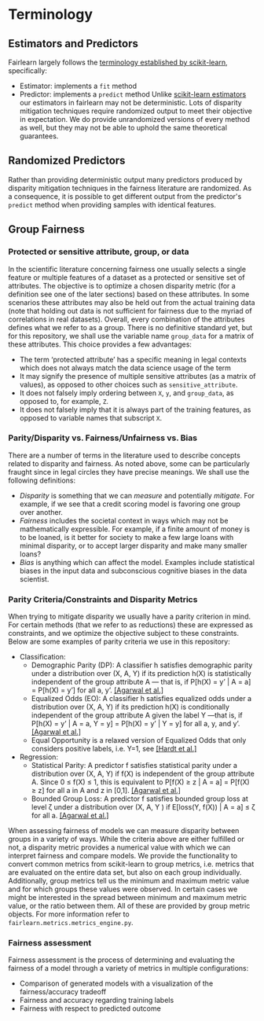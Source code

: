 # Terminology

## Estimators and Predictors
Fairlearn largely follows the [terminology established by scikit-learn](https://scikit-learn.org/stable/developers/contributing.html#different-objects), specifically:
- Estimator: implements a `fit` method
- Predictor: implements a `predict` method
Unlike [scikit-learn estimators](https://scikit-learn.org/stable/glossary.html#term-estimator) our estimators in fairlearn may not be deterministic. Lots of disparity mitigation techniques require randomized output to meet their objective in expectation. We do provide unrandomized versions of every method as well, but they may not be able to uphold the same theoretical guarantees.

## Randomized Predictors

Rather than providing deterministic output many predictors produced by disparity mitigation techniques in the fairness literature are randomized. As a consequence, it is possible to get different output from the predictor's `predict` method when providing samples with identical features.

## Group Fairness

### Protected or sensitive attribute, group, or data

In the scientific literature concerning fairness one usually selects a single feature or multiple features of a dataset as a protected or sensitive set of attributes. The objective is to optimize a chosen disparity metric (for a definition see one of the later sections) based on these attributes. In some scenarios these attributes may also be held out from the actual training data (note that holding out data is not sufficient for fairness due to the myriad of correlations in real datasets). Overall, every combination of the attributes defines what we refer to as a group.
There is no definitive standard yet, but for this repository, we shall use the variable name `group_data` for a matrix of these attributes. This choice provides a few advantages:

- The term ‘protected attribute’ has a specific meaning in legal contexts which does not always match the data science usage of the term
- It may signify the presence of multiple sensitive attributes (as a matrix of values), as opposed to other choices such as `sensitive_attribute`.
- It does not falsely imply ordering between `X`, `y`, and `group_data`, as opposed to, for example, `Z`.
- It does not falsely imply that it is always part of the training features, as opposed to variable names that subscript `X`.

### Parity/Disparity vs. Fairness/Unfairness vs. Bias

There are a number of terms in the literature used to describe concepts related to disparity and fairness. As noted above, some can be particularly fraught since in legal circles they have precise meanings. We shall use the following definitions:

- *Disparity* is something that we can _measure_ and potentially _mitigate_. For example, if we see that a credit scoring model is favoring one group over another.
- *Fairness* includes the societal context in ways which may not be mathematically expressible. For example, if a finite amount of money is to be loaned, is it better for society to make a few large loans with minimal disparity, or to accept larger disparity and make many smaller loans?
- *Bias* is anything which can affect the model. Examples include statistical biases in the input data and subconscious cognitive biases in the data scientist.

### Parity Criteria/Constraints and Disparity Metrics

When trying to mitigate disparity we usually have a parity criterion in mind. For certain methods (that we refer to as reductions) these are expressed as constraints, and we optimize the objective subject to these constraints. Below are some examples of parity criteria we use in this repository:

- Classification:
    - Demographic Parity (DP): A classifier h satisfies demographic parity under a distribution over (X, A, Y) if its prediction h(X) is statistically independent of the group attribute A — that is, if P[h(X) = y’ | A = a] = P[h(X) = y’] for all a, y’. [[Agarwal et al.]](https://arxiv.org/pdf/1803.02453.pdf)
    - Equalized Odds (EO): A classifier h satisfies equalized odds under a distribution over (X, A, Y) if its prediction h(X) is conditionally independent of the group attribute A given the label Y —that is, if P[h(X) = y’ | A = a, Y = y] = P[h(X) = y’ | Y = y] for all a, y, and y’. [[Agarwal et al.]](https://arxiv.org/pdf/1803.02453.pdf)
    - Equal Opportunity is a relaxed version of Equalized Odds that only considers positive labels, i.e. Y=1, see [[Hardt et al.]]( https://ttic.uchicago.edu/~nati/Publications/HardtPriceSrebro2016.pdf)
- Regression:
    - Statistical Parity: A predictor f satisfies statistical parity under a distribution over (X, A, Y) if f(X) is independent of the group attribute A. Since 0 ≤ f(X) ≤ 1, this is equivalent to P[f(X) ≥ z | A = a] = P[f(X) ≥ z] for all a in A and z in [0,1]. [[Agarwal et al.]]( https://arxiv.org/pdf/1905.12843.pdf)
    - Bounded Group Loss: A predictor f satisfies bounded group loss at level ζ under a distribution over (X, A, Y ) if E[loss(Y, f(X)) | A = a] ≤ ζ for all a. [[Agarwal et al.]]( https://arxiv.org/pdf/1905.12843.pdf)

When assessing fairness of models we can measure disparity between groups in a variety of ways. While the criteria above are either fulfilled or not, a disparity metric provides a numerical value with which we can interpret fairness and compare models. We provide the functionality to convert common metrics from scikit-learn to group metrics, i.e. metrics that are evaluated on the entire data set, but also on each group individually. Additionally, group metrics tell us the minimum and maximum metric value and for which groups these values were observed. In certain cases we might be interested in the spread between minimum and maximum metric value, or the ratio between them. All of these are provided by group metric objects. For more information refer to `fairlearn.metrics.metrics_engine.py`.

### Fairness assessment

Fairness assessment is the process of determining and evaluating the fairness of a model through a variety of metrics in multiple configurations:

- Comparison of generated models with a visualization of the fairness/accuracy tradeoff
- Fairness and accuracy regarding training labels
- Fairness with respect to predicted outcome
